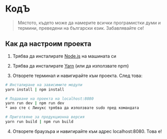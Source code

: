 # КодЪ

> Мястото, където може да намерите всички програмистки думи и термини, преведени на български език.
> Забавлявайте се!

## Как да настроим проекта

1. Трябва да инсталирате [Node.js](https://nodejs.org/en/) на машината си

2. Трябва да инсталирате [Yarn](https://yarnpkg.com/lang/en/) (или да използвате npm)

3. Отворете терминал и навигирайте към проекта. След това:
```bash
# Инсталиране на зависимите модули
yarn install | npm install

# Подаване на проекта на localhost:8080
yarn run dev | npm run dev
* ако сте с Линукс трябва да използвате sudo пред командата

# Приготвяне за продукционна версия
yarn run build | npm run build
```

4. Отворете браузъра и навигирайте към адрес localhost:8080. Това е!
